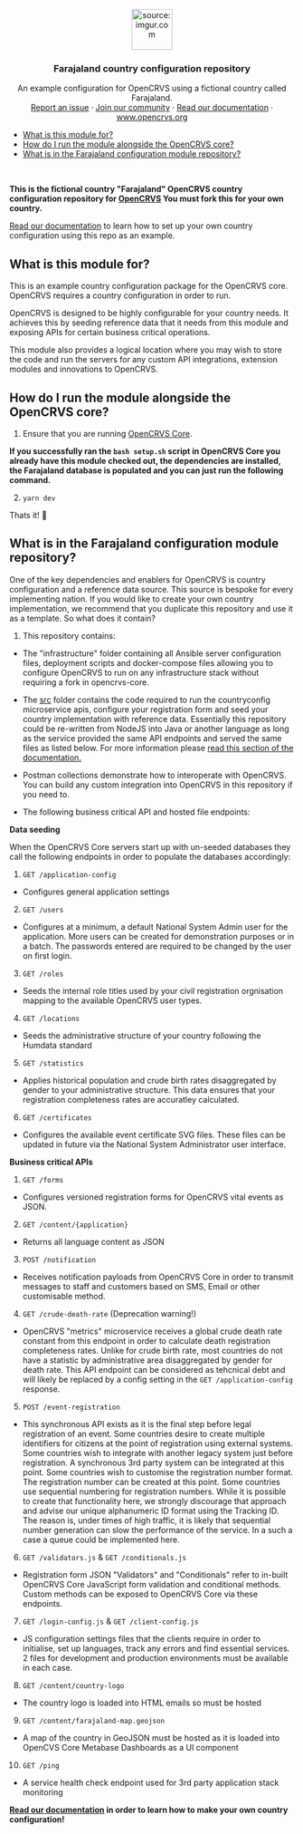 <p align="center"> <a href="https://www.opencrvs.org"><img src="https://i.imgur.com/W7ULmox.png" title="source: imgur.com" / style="max-width:100%;"width="72" height="72"></a>
</p>
<h3 align="center">Farajaland country configuration repository</h3>
<p align="center">An example configuration for OpenCRVS using a fictional country called Farajaland.
<br>
<a href="https://github.com/opencrvs/opencrvs-core/issues">Report an issue</a>  ·  <a href="https://community.opencrvs.org">Join our community</a>  ·  <a href="https://documentation.opencrvs.org">Read our documentation</a>  ·  <a href="https://www.opencrvs.org">www.opencrvs.org</a></p>

<!-- START doctoc generated TOC please keep comment here to allow auto update -->
<!-- DON'T EDIT THIS SECTION, INSTEAD RE-RUN doctoc TO UPDATE -->

- [What is this module for?](#what-is-this-module-for)
- [How do I run the module alongside the OpenCRVS core?](#how-do-i-run-the-module-alongside-the-opencrvs-core)
- [What is in the Farajaland configuration module repository?](#what-is-in-the-farajaland-configuration-module-repository)

<!-- END doctoc generated TOC please keep comment here to allow auto update -->
<br>

**This is the fictional country "Farajaland" OpenCRVS country configuration repository for [OpenCRVS](https://github.com/opencrvs/opencrvs-core) You must fork this for your own country.**

<a href="https://documentation.opencrvs.org/setup/3.-installation/3.2-set-up-your-own-country-configuration">Read our documentation</a> to learn how to set up your own country configuration using this repo as an example.

## What is this module for?

This is an example country configuration package for the OpenCRVS core. OpenCRVS requires a country configuration in order to run.

OpenCRVS is designed to be highly configurable for your country needs. It achieves this by seeding reference data that it needs from this module and exposing APIs for certain business critical operations. 

This module also provides a logical location where you may wish to store the code and run the servers for any custom API integrations, extension modules and innovations to OpenCRVS.

## How do I run the module alongside the OpenCRVS core?

1. Ensure that you are running [OpenCRVS Core](https://github.com/opencrvs/opencrvs-core).  

**If you successfully ran the `bash setup.sh` script in OpenCRVS Core you already have this module checked out, the dependencies are installed, the Farajaland database is populated and you can just run the following command.** 

2. `yarn dev`

Thats it! 🎉

## What is in the Farajaland configuration module repository?

One of the key dependencies and enablers for OpenCRVS is country configuration and a reference data source. This source is bespoke for every implementing nation. If you would like to create your own country implementation, we recommend that you duplicate this repository and use it as a template. So what does it contain?

1. This repository contains:

- The "infrastructure" folder containing all Ansible server configuration files, deployment scripts and docker-compose files allowing you to configure OpenCRVS to run on any infrastructure stack without requiring a fork in opencrvs-core.

- The [src](https://github.com/opencrvs/opencrvs-countryconfig/master/src) folder contains the code required to run the countryconfig microservice apis, configure your registration form and seed your country implementation with reference data. Essentially this repository could be re-written from NodeJS into Java or another language as long as the service provided the same API endpoints and served the same files as listed below. For more information please [read this section of the documentation.](https://documentation.opencrvs.org/setup/3.-installation/3.2-set-up-your-own-country-configuration)

- Postman collections demonstrate how to interoperate with OpenCRVS.  You can build any custom integration into OpenCRVS in this repository if you need to.

- The following business critical API and hosted file endpoints:

**Data seeding**

When the OpenCRVS Core servers start up with un-seeded databases they call the following endpoints in order to populate the databases accordingly:

1. `GET /application-config`

- Configures general application settings 

2. `GET /users`

- Configures at a minimum, a default National System Admin user for the application.  More users can be created for demonstration purposes or in a batch.  The passwords entered are required to be changed by the user on first login.

3. `GET /roles`

- Seeds the internal role titles used by your civil registration orgnisation mapping to the available OpenCRVS user types.

4. `GET /locations`

- Seeds the administrative structure of your country following the Humdata standard

5. `GET /statistics`

- Applies historical population and crude birth rates disaggregated by gender to your administrative structure.  This data ensures that your registration completeness rates are accuratley calculated.

6. `GET /certificates`

- Configures the available event certificate SVG files. These files can be updated in future via the National System Administrator user interface.

**Business critical APIs**

1. `GET /forms`

- Configures versioned registration forms for OpenCRVS vital events as JSON.

2. `GET /content/{application}`

- Returns all language content as JSON

3. `POST /notification`

- Receives notification payloads from OpenCRVS Core in order to transmit messages to staff and customers based on SMS, Email or other customisable method.

4. `GET /crude-death-rate` (Deprecation warning!)

- OpenCRVS "metrics" microservice receives a global crude death rate constant from this endpoint in order to calculate death registration completeness rates.  Unlike for crude birth rate, most countries do not have a statistic by administrative area disaggregated by gender for death rate.  This API endpoint can be considered as tehcnical debt and will likely be replaced by a config setting in the `GET /application-config` response.

5. `POST /event-registration`

- This synchronous API exists as it is the final step before legal registration of an event.  Some countries desire to create multiple identifiers for citizens at the point of registration using external systems. Some countries wish to integrate with another legacy system just before registration.  A synchronous 3rd party system can be integrated at this point. Some countries wish to customise the registration number format.  The registration number can be created at this point. Some countries use sequential numbering for registration numbers.  While it is possible to create that functionality here, we strongly discourage that approach and advise our unique alphanumeric ID format using the Tracking ID. The reason is, under times of high traffic, it is likely that sequential number generation can slow the performance of the service.  In a such a case a queue could be implemented here.

6. `GET /validators.js` & `GET /conditionals.js`

- Registration form JSON "Validators" and "Conditionals" refer to in-built OpenCRVS Core JavaScript form validation and conditional methods. Custom methods can be exposed to OpenCRVS Core via these endpoints.

7. `GET /login-config.js` & `GET /client-config.js`

- JS configuration settings files that the clients require in order to initialise, set up languages, track any errors and find essential services. 2 files for development and production environments must be available in each case.

8. `GET /content/country-logo`

- The country logo is loaded into HTML emails so must be hosted

9. `GET /content/farajaland-map.geojson`

- A map of the country in GeoJSON must be hosted as it is loaded into OpenCVS Core Metabase Dashboards as a UI component

10. `GET /ping`

- A service health check endpoint used for 3rd party application stack monitoring

**<a href="https://documentation.opencrvs.org">Read our documentation</a> in order to learn how to make your own country configuration!**

